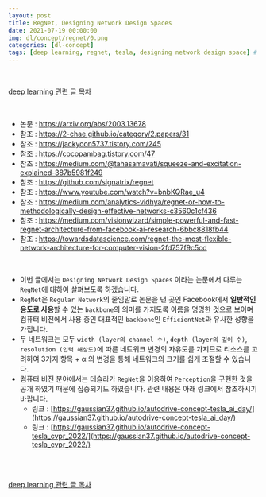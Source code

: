 ```yaml
---
layout: post
title: RegNet, Designing Network Design Spaces
date: 2021-07-19 00:00:00
img: dl/concept/regnet/0.png
categories: [dl-concept]
tags: [deep learning, regnet, tesla, designing network design space] # add tag
---
```


<br>

[deep learning 관련 글 목차](https://gaussian37.github.io/dl-concept-table/)

<br>

- 논문 : https://arxiv.org/abs/2003.13678
- 참조 : https://2-chae.github.io/category/2.papers/31
- 참조 : https://jackyoon5737.tistory.com/245
- 참조 : https://cocopambag.tistory.com/47
- 참조 : https://medium.com/@tahasamavati/squeeze-and-excitation-explained-387b5981f249
- 참조 : https://github.com/signatrix/regnet
- 참조 : https://www.youtube.com/watch?v=bnbKQRae_u4
- 참조 : https://medium.com/analytics-vidhya/regnet-or-how-to-methodologically-design-effective-networks-c3560c1cf436
- 참조 : https://medium.com/visionwizard/simple-powerful-and-fast-regnet-architecture-from-facebook-ai-research-6bbc8818fb44
- 참조 : https://towardsdatascience.com/regnet-the-most-flexible-network-architecture-for-computer-vision-2fd757f9c5cd

<br>

- 이번 글에서는 `Designing Network Design Spaces` 이라는 논문에서 다루는 `RegNet`에 대하여 살펴보도록 하겠습니다.
- `RegNet`은 `Regular Network`의 줄임말로 논문을 낸 곳인 Facebook에서 **일반적인 용도로 사용**할 수 있는 `backbone`의 의미를 가지도록 이름을 명명한 것으로 보이며 컴퓨터 비전에서 사용 중인 대표적인 `backbone`인 `EfficientNet`과 유사한 성향을 가집니다.
- 두 네트워크는 모두 `width (layer의 channel 수)`, `depth (layer의 깊이 수)`, `resolution (입력 해상도)`에 따른 네트워크 변경의 자유도를 가지므로 리소스를 고려하여 3가지 항목 + α 의 변경을 통해 네트워크의 크기를 쉽게 조절할 수 있습니다.
- 컴퓨터 비전 분야에서는 테슬라가 `RegNet`을 이용하여 `Perception`을 구현한 것을 공개 하였기 때문에 집중되기도 하였습니다. 관련 내용은 아래 링크에서 참조하시기 바랍니다.
    - 링크 : [https://gaussian37.github.io/autodrive-concept-tesla_ai_day/](https://gaussian37.github.io/autodrive-concept-tesla_ai_day/)
    - 링크 : [https://gaussian37.github.io/autodrive-concept-tesla_cvpr_2022/](https://gaussian37.github.io/autodrive-concept-tesla_cvpr_2022/)

<br>






 
<br>

[deep learning 관련 글 목차](https://gaussian37.github.io/dl-concept-table/)

<br>
